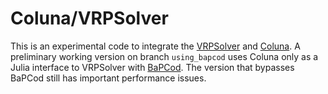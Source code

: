 # Coluna/VRPSolver

This is an experimental code to integrate the [VRPSolver](https://vrpsolver.math.u-bordeaux.fr) and [Coluna](https://github.com/atoptima/Coluna.jl).
A preliminary working version on branch `using_bapcod` uses Coluna only as a Julia interface to VRPSolver with [BaPCod](https://bapcod.math.u-bordeaux.fr).
The version that bypasses BaPCod still has important performance issues.
